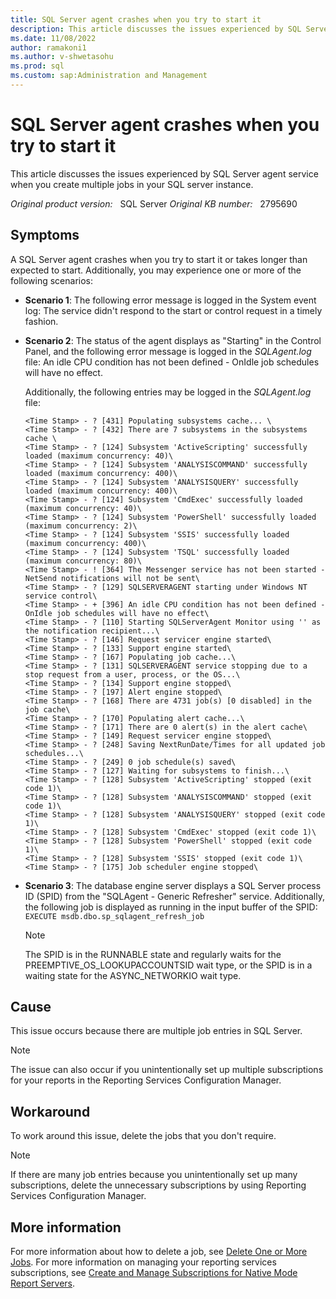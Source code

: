```yaml
---
title: SQL Server agent crashes when you try to start it
description: This article discusses the issues experienced by SQL Server agent service when you create multiple jobs in your SQL server instance.
ms.date: 11/08/2022
author: ramakoni1
ms.author: v-shwetasohu
ms.prod: sql
ms.custom: sap:Administration and Management
---
```


# SQL Server agent crashes when you try to start it

This article discusses the issues experienced by SQL Server agent service when you create multiple jobs in your SQL server instance.

_Original product version:_ &nbsp; SQL Server 
_Original KB number:_ &nbsp; 2795690

## Symptoms

A SQL Server agent crashes when you try to start it or takes longer than expected to start. Additionally, you may experience one or more of the following scenarios:

- **Scenario 1**: The following error message is logged in the System event log:
    The service didn't respond to the start or control request in a timely fashion.
- **Scenario 2**: The status of the agent displays as "Starting" in the Control Panel, and the following error message is logged in the *SQLAgent.log* file:
    An idle CPU condition has not been defined - OnIdle job schedules will have no effect.

    Additionally, the following entries may be logged in the *SQLAgent.log* file:

    ```output
    <Time Stamp> - ? [431] Populating subsystems cache... \
    <Time Stamp> - ? [432] There are 7 subsystems in the subsystems cache \
    <Time Stamp> - ? [124] Subsystem 'ActiveScripting' successfully loaded (maximum concurrency: 40)\
    <Time Stamp> - ? [124] Subsystem 'ANALYSISCOMMAND' successfully loaded (maximum concurrency: 400)\
    <Time Stamp> - ? [124] Subsystem 'ANALYSISQUERY' successfully loaded (maximum concurrency: 400)\
    <Time Stamp> - ? [124] Subsystem 'CmdExec' successfully loaded (maximum concurrency: 40)\
    <Time Stamp> - ? [124] Subsystem 'PowerShell' successfully loaded (maximum concurrency: 2)\
    <Time Stamp> - ? [124] Subsystem 'SSIS' successfully loaded (maximum concurrency: 400)\
    <Time Stamp> - ? [124] Subsystem 'TSQL' successfully loaded (maximum concurrency: 80)\
    <Time Stamp> - ! [364] The Messenger service has not been started - NetSend notifications will not be sent\
    <Time Stamp> - ? [129] SQLSERVERAGENT starting under Windows NT service control\
    <Time Stamp> - + [396] An idle CPU condition has not been defined - OnIdle job schedules will have no effect\
    <Time Stamp> - ? [110] Starting SQLServerAgent Monitor using '' as the notification recipient...\
    <Time Stamp> - ? [146] Request servicer engine started\
    <Time Stamp> - ? [133] Support engine started\
    <Time Stamp> - ? [167] Populating job cache...\
    <Time Stamp> - ? [131] SQLSERVERAGENT service stopping due to a stop request from a user, process, or the OS...\
    <Time Stamp> - ? [134] Support engine stopped\
    <Time Stamp> - ? [197] Alert engine stopped\
    <Time Stamp> - ? [168] There are 4731 job(s) [0 disabled] in the job cache\
    <Time Stamp> - ? [170] Populating alert cache...\
    <Time Stamp> - ? [171] There are 0 alert(s) in the alert cache\
    <Time Stamp> - ? [149] Request servicer engine stopped\
    <Time Stamp> - ? [248] Saving NextRunDate/Times for all updated job schedules...\
    <Time Stamp> - ? [249] 0 job schedule(s) saved\
    <Time Stamp> - ? [127] Waiting for subsystems to finish...\
    <Time Stamp> - ? [128] Subsystem 'ActiveScripting' stopped (exit code 1)\
    <Time Stamp> - ? [128] Subsystem 'ANALYSISCOMMAND' stopped (exit code 1)\
    <Time Stamp> - ? [128] Subsystem 'ANALYSISQUERY' stopped (exit code 1)\
    <Time Stamp> - ? [128] Subsystem 'CmdExec' stopped (exit code 1)\
    <Time Stamp> - ? [128] Subsystem 'PowerShell' stopped (exit code 1)\
    <Time Stamp> - ? [128] Subsystem 'SSIS' stopped (exit code 1)\
    <Time Stamp> - ? [175] Job scheduler engine stopped\
    ``` 
- **Scenario 3**: The database engine server displays a SQL Server process ID (SPID) from the "SQLAgent - Generic Refresher" service. Additionally, the following job is displayed as running in the input buffer of the SPID: \
`EXECUTE msdb.dbo.sp_sqlagent_refresh_job`

    > [!NOTE]
    > The SPID is in the RUNNABLE state and regularly waits for the PREEMPTIVE_OS_LOOKUPACCOUNTSID wait type, or the SPID is in a waiting state for the ASYNC_NETWORKIO wait type.

## Cause

This issue occurs because there are multiple job entries in SQL Server.

> [!NOTE]
> The issue can also occur if you unintentionally set up multiple subscriptions for your reports in the Reporting Services Configuration Manager.

## Workaround

To work around this issue, delete the jobs that you don't require.

> [!NOTE]
> If there are many job entries because you unintentionally set up many subscriptions, delete the unnecessary subscriptions by using Reporting Services Configuration Manager.

## More information

For more information about how to delete a job, see [Delete One or More Jobs](/sql/ssms/agent/delete-one-or-more-jobs?view=sql-server-ver16&preserve-view=true).
For more information on managing your reporting services subscriptions, see [Create and Manage Subscriptions for Native Mode Report Servers](/sql/reporting-services/subscriptions/create-and-manage-subscriptions-for-native-mode-report-servers?redirectedfrom=MSDN&view=sql-server-ver16&preserve-view=true).